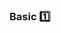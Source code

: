 <div id="title">

### Basic :one:

</div>

<div id="body">

<include src="nounsAndVerbsAsNames/unit-inParent-asPanel.md" boilerplate />
<include src="useStandardWords/unit-inParent-asPanel.md" boilerplate />

</div>

<div id="extras">
</div>